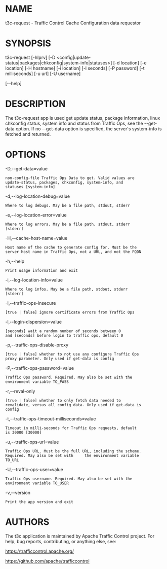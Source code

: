 <!--
    Licensed to the Apache Software Foundation (ASF) under one
    or more contributor license agreements.  See the NOTICE file
    distributed with this work for additional information
    regarding copyright ownership.  The ASF licenses this file
    to you under the Apache License, Version 2.0 (the
    "License"); you may not use this file except in compliance
    with the License.  You may obtain a copy of the License at

      http://www.apache.org/licenses/LICENSE-2.0

    Unless required by applicable law or agreed to in writing,
    software distributed under the License is distributed on an
    "AS IS" BASIS, WITHOUT WARRANTIES OR CONDITIONS OF ANY
    KIND, either express or implied.  See the License for the
    specific language governing permissions and limitations
    under the License.
-->

<!--

  !!!
      This file is both a Github Readme and manpage!
      Please make sure changes appear properly with man,
      and follow man conventions, such as:
      https://www.bell-labs.com/usr/dmr/www/manintro.html

      A primary goal of t3c is to follow POSIX and LSB standards
      and conventions, so it's easy to learn and use by people
      who know Linux and other *nix systems. Providing a proper
      manpage is a big part of that.
  !!!

-->
# NAME

t3c-request - Traffic Control Cache Configuration data requestor

# SYNOPSIS

t3c-request [-hIprv] [-D \<config|update-status|packages|chkconfig|system-info|statuses\>] [-d location] [-e location] [-H hostname] [-i location] [-l seconds] [-P password] [-t milliseconds] [-u url] [-U username]

[\-\-help]

# DESCRIPTION

  The t3c-request app is used get update status, package information, linux
  chkconfig status, system info and status from Traffic Ops, see the
  --get-data option.  If no --get-data option is specified, the server's
  system-info is fetched and returned.

# OPTIONS

-D,--get-data=value

    non-config-file Traffic Ops Data to get. Valid values are
    update-status, packages, chkconfig, system-info, and
    statuses [system-info]

-d,--log-location-debug=value

    Where to log debugs. May be a file path, stdout, stderr

-e,--log-location-error=value

    Where to log errors. May be a file path, stdout, stderr
    [stderr]

-H,--cache-host-name=value

    Host name of the cache to generate config for. Must be the
    server host name in Traffic Ops, not a URL, and not the FQDN

-h,--help

    Print usage information and exit

-i,--log-location-info=value

    Where to log infos. May be a file path, stdout, stderr
    [stderr]

-I,--traffic-ops-insecure

    [true | false] ignore certificate errors from Traffic Ops

-l,--login-dispersion=value

    [seconds] wait a random number of seconds between 0
    and [seconds] before login to traffic ops, default 0

-p,--traffic-ops-disable-proxy

    [true | false] whether to not use any configure Traffic Ops
    proxy parameter. Only used if get-data is config
	
-P,--traffic-ops-password=value

    Traffic Ops password. Required. May also be set with the
    environment variable TO_PASS

-r,--reval-only

    [true | false] whether to only fetch data needed to
    revalidate, versus all config data. Only used if get-data is
    config
-t,--traffic-ops-timeout-milliseconds=value

    Timeout in milli-seconds for Traffic Ops requests, default
    is 30000 [30000]

-u,--traffic-ops-url=value

    Traffic Ops URL. Must be the full URL, including the scheme.
    Required. May also be set with     the environment variable
    TO_URL

-U,--traffic-ops-user=value

    Traffic Ops username. Required. May also be set with the
    environment variable TO_USER

-v,--version

    Print the app version and exit

# AUTHORS

The t3c application is maintained by Apache Traffic Control project. For help, bug reports, contributing, or anything else, see:

https://trafficcontrol.apache.org/

https://github.com/apache/trafficcontrol
